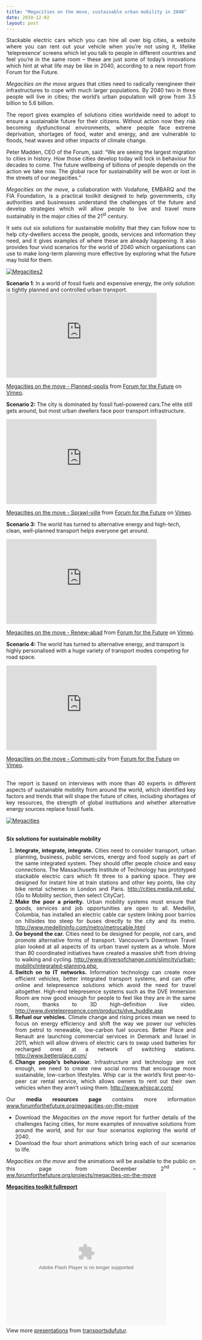 ```yaml
---
title: "Megacities on the move, sustainable urban mobility in 2040"
date: 2010-12-02
layout: post
---
```


<p style="text-align: justify;">Stackable electric cars which you can hire all over big cities, a website where you can rent out your vehicle when you’re not using it, lifelike ‘telepresence’ screens which let you talk to people in different countries and feel you’re in the same room – these are just some of today’s innovations which hint at what life may be like in 2040, according to a new report from Forum for the Future.</p> <p style="text-align: justify;"><em>Megacities on the move</em> argues that cities need to radically reengineer their infrastructures to cope with much larger populations. By 2040 two in three people will live in cities; the world’s urban population will grow from 3.5 billion to 5.6 billion.</p> <p style="text-align: justify;">The report gives examples of solutions cities worldwide need to adopt to ensure a sustainable future for their citizens. Without action now they risk becoming dysfunctional environments, where people face extreme deprivation, shortages of food, water and energy, and are vulnerable to floods, heat waves and other impacts of climate change.</p> <p style="text-align: justify;">Peter Madden, CEO of the Forum, said: “We are seeing the largest migration to cities in history. How those cities develop today will lock in behaviour for decades to come. The future wellbeing of billions of people depends on the action we take now. The global race for sustainability will be won or lost in the streets of our megacities.”</p> <p style="text-align: justify;"><em>Megacities on the move</em>, a collaboration with Vodafone, EMBARQ and the FIA Foundation, is a practical toolkit designed to help governments, city authorities and businesses understand the challenges of the future and develop strategies which will allow people to live and travel more sustainably in the major cities of the 21<sup>st</sup> century.</p> <p style="text-align: justify;">It sets out six solutions for sustainable mobility that they can follow now to help city-dwellers access the people, goods, services and information they need, and it gives examples of where these are already happening. It also provides four vivid scenarios for the world of 2040 which organisations can use to make long-term planning more effective by exploring what the future may hold for them.</p> <p style="text-align: justify;"><a href="/wp-content/uploads/sites/6/old/6a0120a66d2ad4970b013489ad13df970c-pi.jpg" style="display: inline;"><img rel="lightbox[]" alt="Megacities2" border="0" class="asset  asset-image at-xid-6a0120a66d2ad4970b013489ad13df970c image-full" src="/wp-content/uploads/sites/6/old/6a0120a66d2ad4970b013489ad13df970c-800wi.jpg" title="Megacities2" /></a> <br /> </p>  <!--more-->   <p><strong>Scenario 1</strong>: In a world of fossil fuels and expensive energy, the only solution is tightly planned and controlled urban transport.<br /><iframe frameborder="0" height="225" src="http://player.vimeo.com/video/17082274" width="400"></iframe></p> <p><a href="http://vimeo.com/17082274">Megacities on the move - Planned-opolis</a> from <a href="http://vimeo.com/user2424077">Forum for the Future</a> on <a href="http://vimeo.com">Vimeo</a>.</p> <p><strong>Scenario 2:</strong> The city is dominated by fossil fuel-powered cars.The elite still gets around, but most urban dwellers face poor transport infrastructure.</p> <p><iframe frameborder="0" height="225" src="http://player.vimeo.com/video/17079083" width="400"></iframe></p> <p><a href="http://vimeo.com/17079083">Megacities on the move - Sprawl-ville</a> from <a href="http://vimeo.com/user2424077">Forum for the Future</a> on <a href="http://vimeo.com">Vimeo</a>.</p> <p><strong>Scenario 3:</strong> The world has turned to alternative energy and high-tech, clean, well-planned transport helps everyone get around.</p> <p><iframe frameborder="0" height="225" src="http://player.vimeo.com/video/17082104" width="400"></iframe></p> <p><a href="http://vimeo.com/17082104">Megacities on the move - Renew-abad</a> from <a href="http://vimeo.com/user2424077">Forum for the Future</a> on <a href="http://vimeo.com">Vimeo</a>.</p> <p><strong>Scenario 4: </strong>The world has turned to alternative energy, and transport is highly personalised with a huge variety of transport modes competing for road space.</p> <p><iframe frameborder="0" height="225" src="http://player.vimeo.com/video/17123084" width="400"></iframe></p> <p><a href="http://vimeo.com/17123084">Megacities on the move - Communi-city</a> from <a href="http://vimeo.com/user2424077">Forum for the Future</a> on <a href="http://vimeo.com">Vimeo</a>.</p> <p style="text-align: justify;"><a href="/wp-content/uploads/sites/6/old/6a0120a66d2ad4970b0147e050bf04970b-800wi.jpg" rel="lightbox"></a>  <br />The report is based on interviews with more than 40 experts in different aspects of sustainable mobility from around the world, which identified key factors and trends that will shape the future of cities, including shortages of key resources, the strength of global institutions and whether alternative energy sources replace fossil fuels.</p> <p style="text-align: justify;"><a href="/wp-content/uploads/sites/6/old/6a0120a66d2ad4970b013489ad0302970c-800wi.jpg" rel="lightbox"><img rel="lightbox[]" alt="Megacities" class="asset  asset-image at-xid-6a0120a66d2ad4970b013489ad0302970c" src="/wp-content/uploads/sites/6/old/6a0120a66d2ad4970b013489ad0302970c-500wi.jpg" style="display: block; margin-left: auto; margin-right: auto;" title="Megacities" /></a> </p> <p style="text-align: justify;"><strong>Six solutions for sustainable mobility</strong> </p> <ol style="text-align: justify;"> <li><strong>Integrate, integrate, integrate.</strong> Cities need to consider transport, urban planning, business, public services, energy and food supply as part of the same integrated system. They should offer people choice and easy connections. The Massachusetts Institute of Technology has prototyped stackable electric cars which fit three to a parking space. They are designed for instant hire at train stations and other key points, like city bike rental schemes in London and Paris. <a href="http://cities.media.mit.edu/">http://cities.media.mit.edu/</a><span style="text-decoration: underline;">  </span>(Go to Mobility section, then select CityCar).</li> <li><strong>Make the poor a priority.</strong> Urban mobility systems must ensure that goods, services and job opportunities are open to all. Medellin, Columbia, has installed an electric cable car system linking poor barrios on hillsides too steep for buses directly to the city and its metro. <a href="http://www.medellininfo.com/metro/metrocable.html">http://www.medellininfo.com/metro/metrocable.html</a> </li> <li><strong>Go beyond the car.</strong> Cities need to be designed for people, not cars, and promote alternative forms of transport. Vancouver’s Downtown Travel plan looked at all aspects of its urban travel system as a whole. More than 80 coordinated initiatives have created a massive shift from driving to walking and cycling. <a href="http://www.driversofchange.com/slimcity/urban-mobility/integrated-planning.php">http://www.driversofchange.com/slimcity/urban-mobility/integrated-planning.php </a></li> <li><strong>Switch on to IT networks.</strong> Information technology can create more efficient vehicles, better integrated transport systems, and can offer online and telepresence solutions which avoid the need for travel altogether. High-end telepresence systems such as the DVE Immersion Room are now good enough for people to feel like they are in the same room, thanks to 3D high-definition live video. <a href="http://www.dvetelepresence.com/products/dve_huddle.asp">http://www.dvetelepresence.com/products/dve_huddle.asp</a> </li> <li><strong>Refuel our vehicles.</strong> Climate change and rising prices mean we need to focus on energy efficiency and shift the way we power our vehicles from petrol to renewable, low-carbon fuel sources. Better Place and Renault are launching commercial services in Denmark and Israel in 2011, which will allow drivers of electric cars to swap used batteries for recharged ones at a network of switching stations. <a href="http://www.betterplace.com/">http://www.betterplace.com/</a> </li> <li><strong>Change people’s behaviour.</strong> Infrastructure and technology are not enough, we need to create new social norms that encourage more sustainable, low-carbon lifestyles. Whip car is the world’s first peer-to-peer car rental service, which allows owners to rent out their own vehicles when they aren’t using them. <a href="http://www.whipcar.com/">http://www.whipcar.com/</a> </li> </ol> <p style="text-align: justify;">Our <strong>media resources page</strong> contains more information <a href="http://www.forumforthefuture.org/megacities-on-the-move">www.forumforthefuture.org/megacities-on-the-move</a>  </p> <ul style="text-align: justify;"> <li>Download the <em>Megacities on the move</em> report for further details of the challenges facing cities, for more examples of innovative solutions from around the world, and for our four scenarios exploring the world of 2040. </li> <li>Download the four short animations which bring each of our scenarios to life.</li> </ul> <p style="text-align: justify;"><em>Megacities on the move</em> and the animations will be available to the public on this page from December 2<sup>nd</sup> – <a href="http://www.forumforthefuture.org/projects/megacities-on-the-move">ww.forumforthefuture.org/projects/megacities-on-the-move</a> </p> <div id="__ss_6006110" style="width: 425px;"><strong style="display: block; margin: 12px 0 4px;"><a href="http://www.slideshare.net/transportsdufutur/megacities-toolkit-fullreport" title="Megacities toolkit fullreport">Megacities toolkit fullreport</a></strong> <object data="http://static.slidesharecdn.com/swf/ssplayer2.swf?doc=megacitiestoolkitfullreport-101202071326-phpapp01&stripped_title=megacities-toolkit-fullreport&userName=transportsdufutur" height="355" id="__sse6006110" type="application/x-shockwave-flash" width="425"> <param name="data" value="http://static.slidesharecdn.com/swf/ssplayer2.swf?doc=megacitiestoolkitfullreport-101202071326-phpapp01&stripped_title=megacities-toolkit-fullreport&userName=transportsdufutur" /> <param name="allowFullScreen" value="true" /> <param name="allowScriptAccess" value="always" /> <param name="src" value="http://static.slidesharecdn.com/swf/ssplayer2.swf?doc=megacitiestoolkitfullreport-101202071326-phpapp01&stripped_title=megacities-toolkit-fullreport&userName=transportsdufutur" /> <param name="name" value="__sse6006110" /> <param name="allowfullscreen" value="true" /> </object> <div style="padding: 5px 0 12px;">View more <a href="http://www.slideshare.net/">presentations</a> from <a href="http://www.slideshare.net/transportsdufutur">transportsdufutur</a>.</div> </div>